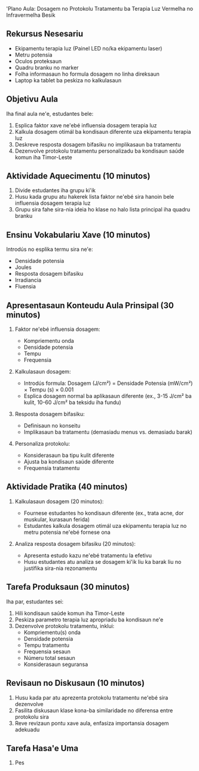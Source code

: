 'Plano Aula: Dosagem no Protokolu Tratamentu ba Terapia Luz Vermelha no Infravermelha Besik

## Rekursus Nesesariu

- Ekipamentu terapia luz (Painel LED no/ka ekipamentu laser)
- Metru potensia
- Oculos proteksaun
- Quadru branku no marker
- Folha informasaun ho formula dosagem no linha direksaun
- Laptop ka tablet ba peskiza no kalkulasaun

## Objetivu Aula

Iha final aula ne'e, estudantes bele:
1. Esplica faktor xave ne'ebé influensia dosagem terapia luz
2. Kalkula dosagem otimál ba kondisaun diferente uza ekipamentu terapia luz
3. Deskreve resposta dosagem bifasiku no implikasaun ba tratamentu
4. Dezenvolve protokolu tratamentu personalizadu ba kondisaun saúde komun iha Timor-Leste

## Aktividade Aquecimentu (10 minutos)

1. Divide estudantes iha grupu ki'ik
2. Husu kada grupu atu hakerek lista faktor ne'ebé sira hanoin bele influensia dosagem terapia luz
3. Grupu sira fahe sira-nia ideia ho klase no halo lista principal iha quadru branku

## Ensinu Vokabulariu Xave (10 minutos)

Introdús no esplika termu sira ne'e:
- Densidade potensia
- Joules
- Resposta dosagem bifasiku
- Irradiancia
- Fluensia

## Apresentasaun Konteudu Aula Prinsipal (30 minutos)

1. Faktor ne'ebé influensia dosagem:
   - Kompriementu onda
   - Densidade potensia
   - Tempu
   - Frequensia

2. Kalkulasaun dosagem:
   - Introdús formula: Dosagem (J/cm²) = Densidade Potensia (mW/cm²) × Tempu (s) × 0.001
   - Esplica dosagem normal ba aplikasaun diferente (ex., 3-15 J/cm² ba kulit, 10-60 J/cm² ba teksidu iha fundu)

3. Resposta dosagem bifasiku:
   - Definisaun no konseitu
   - Implikasaun ba tratamentu (demasiadu menus vs. demasiadu barak)

4. Personaliza protokolu:
   - Konsiderasaun ba tipu kulit diferente
   - Ajusta ba kondisaun saúde diferente
   - Frequensia tratamentu

## Aktividade Pratika (40 minutos)

1. Kalkulasaun dosagem (20 minutos):
   - Fournese estudantes ho kondisaun diferente (ex., trata acne, dor muskular, kurasaun ferida)
   - Estudantes kalkula dosagem otimál uza ekipamentu terapia luz no metru potensia ne'ebé fornese ona

2. Analiza resposta dosagem bifasiku (20 minutos):
   - Apresenta estudo kazu ne'ebé tratamentu la efetivu
   - Husu estudantes atu analiza se dosagem ki'ik liu ka barak liu no justifika sira-nia rezonamentu

## Tarefa Produksaun (30 minutos)

Iha par, estudantes sei:
1. Hili kondisaun saúde komun iha Timor-Leste
2. Peskiza parametro terapia luz apropriadu ba kondisaun ne'e
3. Dezenvolve protokolu tratamentu, inklui:
   - Kompriementu(s) onda
   - Densidade potensia
   - Tempu tratamentu
   - Frequensia sesaun
   - Númeru total sesaun
   - Konsiderasaun seguransa

## Revisaun no Diskusaun (10 minutos)

1. Husu kada par atu aprezenta protokolu tratamentu ne'ebé sira dezenvolve
2. Fasilita diskusaun klase kona-ba similaridade no diferensa entre protokolu sira
3. Reve revizaun pontu xave aula, enfasiza importansia dosagem adekuadu

## Tarefa Hasa'e Uma

1. Pes
